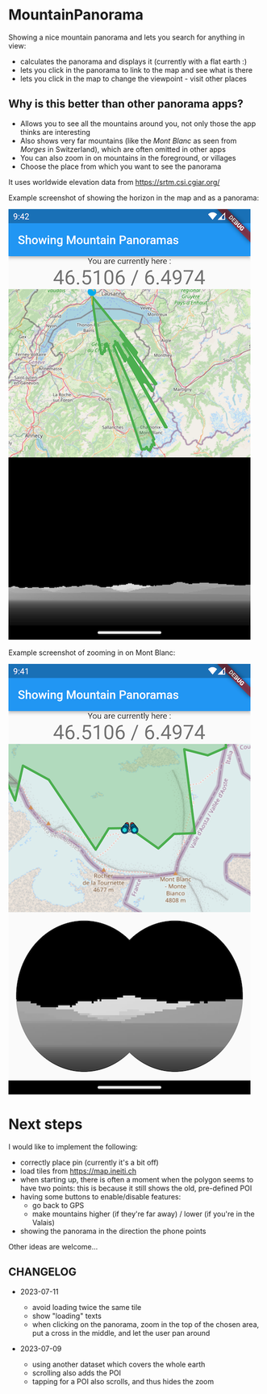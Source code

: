 # MountainPanorama

Showing a nice mountain panorama and lets you search for anything in view:
- calculates the panorama and displays it (currently with a flat earth :)
- lets you click in the panorama to link to the map and see what is there
- lets you click in the map to change the viewpoint - visit other places

## Why is this better than other panorama apps?

- Allows you to see all the mountains around you, not only those the app thinks are interesting
- Also shows very far mountains (like the _Mont Blanc_ as seen from _Morges_ in Switzerland),
  which are often omitted in other apps
- You can also zoom in on mountains in the foreground, or villages
- Choose the place from which you want to see the panorama

It uses worldwide elevation data from https://srtm.csi.cgiar.org/

Example screenshot of showing the horizon in the map and as a panorama:

![OpenStreetMaps on top with panorama below](Screenshot_mont_blanc_horizon.png)

Example screenshot of zooming in on Mont Blanc:

![Zoom on Mont Blanc](Screenshot_mont_blanc_zoom.png)

# Next steps

I would like to implement the following:

- correctly place pin (currently it's a bit off)
- load tiles from https://map.ineiti.ch
- when starting up, there is often a moment when the polygon seems to have two points:
this is because it still shows the old, pre-defined POI
- having some buttons to enable/disable features:
  - go back to GPS
  - make mountains higher (if they're far away) / lower (if you're in the Valais)
- showing the panorama in the direction the phone points

Other ideas are welcome...

## CHANGELOG

- 2023-07-11
  - avoid loading twice the same tile
  - show "loading" texts
  - when clicking on the panorama, zoom in the top of the chosen area,
  put a cross in the middle, and let the user pan around

- 2023-07-09 
  - using another dataset which covers the whole earth
  - scrolling also adds the POI
  - tapping for a POI also scrolls, and thus hides the zoom
